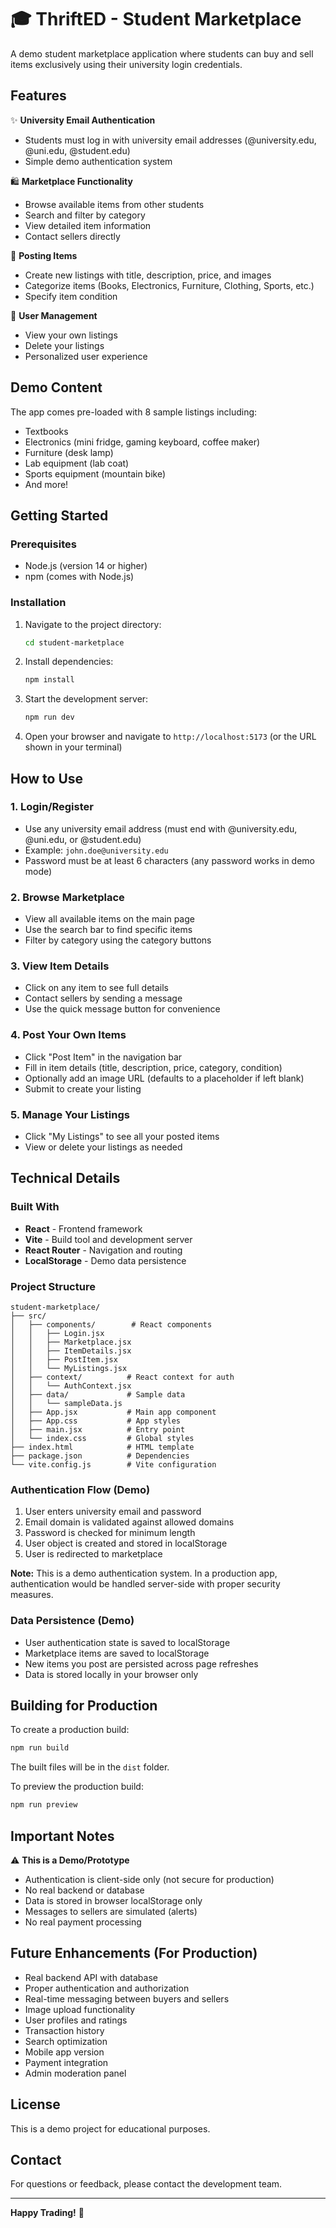 # 🎓 ThriftED - Student Marketplace

A demo student marketplace application where students can buy and sell items exclusively using their university login credentials.

## Features

✨ **University Email Authentication**
- Students must log in with university email addresses (@university.edu, @uni.edu, @student.edu)
- Simple demo authentication system

🛍️ **Marketplace Functionality**
- Browse available items from other students
- Search and filter by category
- View detailed item information
- Contact sellers directly

📝 **Posting Items**
- Create new listings with title, description, price, and images
- Categorize items (Books, Electronics, Furniture, Clothing, Sports, etc.)
- Specify item condition

👤 **User Management**
- View your own listings
- Delete your listings
- Personalized user experience

## Demo Content

The app comes pre-loaded with 8 sample listings including:
- Textbooks
- Electronics (mini fridge, gaming keyboard, coffee maker)
- Furniture (desk lamp)
- Lab equipment (lab coat)
- Sports equipment (mountain bike)
- And more!

## Getting Started

### Prerequisites

- Node.js (version 14 or higher)
- npm (comes with Node.js)

### Installation

1. Navigate to the project directory:
   ```bash
   cd student-marketplace
   ```

2. Install dependencies:
   ```bash
   npm install
   ```

3. Start the development server:
   ```bash
   npm run dev
   ```

4. Open your browser and navigate to `http://localhost:5173` (or the URL shown in your terminal)

## How to Use

### 1. Login/Register
- Use any university email address (must end with @university.edu, @uni.edu, or @student.edu)
- Example: `john.doe@university.edu`
- Password must be at least 6 characters (any password works in demo mode)

### 2. Browse Marketplace
- View all available items on the main page
- Use the search bar to find specific items
- Filter by category using the category buttons

### 3. View Item Details
- Click on any item to see full details
- Contact sellers by sending a message
- Use the quick message button for convenience

### 4. Post Your Own Items
- Click "Post Item" in the navigation bar
- Fill in item details (title, description, price, category, condition)
- Optionally add an image URL (defaults to a placeholder if left blank)
- Submit to create your listing

### 5. Manage Your Listings
- Click "My Listings" to see all your posted items
- View or delete your listings as needed

## Technical Details

### Built With
- **React** - Frontend framework
- **Vite** - Build tool and development server
- **React Router** - Navigation and routing
- **LocalStorage** - Demo data persistence

### Project Structure
```
student-marketplace/
├── src/
│   ├── components/        # React components
│   │   ├── Login.jsx
│   │   ├── Marketplace.jsx
│   │   ├── ItemDetails.jsx
│   │   ├── PostItem.jsx
│   │   └── MyListings.jsx
│   ├── context/          # React context for auth
│   │   └── AuthContext.jsx
│   ├── data/             # Sample data
│   │   └── sampleData.js
│   ├── App.jsx           # Main app component
│   ├── App.css           # App styles
│   ├── main.jsx          # Entry point
│   └── index.css         # Global styles
├── index.html            # HTML template
├── package.json          # Dependencies
└── vite.config.js        # Vite configuration
```

### Authentication Flow (Demo)
1. User enters university email and password
2. Email domain is validated against allowed domains
3. Password is checked for minimum length
4. User object is created and stored in localStorage
5. User is redirected to marketplace

**Note:** This is a demo authentication system. In a production app, authentication would be handled server-side with proper security measures.

### Data Persistence (Demo)
- User authentication state is saved to localStorage
- Marketplace items are saved to localStorage
- New items you post are persisted across page refreshes
- Data is stored locally in your browser only

## Building for Production

To create a production build:

```bash
npm run build
```

The built files will be in the `dist` folder.

To preview the production build:

```bash
npm run preview
```

## Important Notes

⚠️ **This is a Demo/Prototype**
- Authentication is client-side only (not secure for production)
- No real backend or database
- Data is stored in browser localStorage only
- Messages to sellers are simulated (alerts)
- No real payment processing

## Future Enhancements (For Production)

- Real backend API with database
- Proper authentication and authorization
- Real-time messaging between buyers and sellers
- Image upload functionality
- User profiles and ratings
- Transaction history
- Search optimization
- Mobile app version
- Payment integration
- Admin moderation panel

## License

This is a demo project for educational purposes.

## Contact

For questions or feedback, please contact the development team.

---

**Happy Trading!** 🎉



